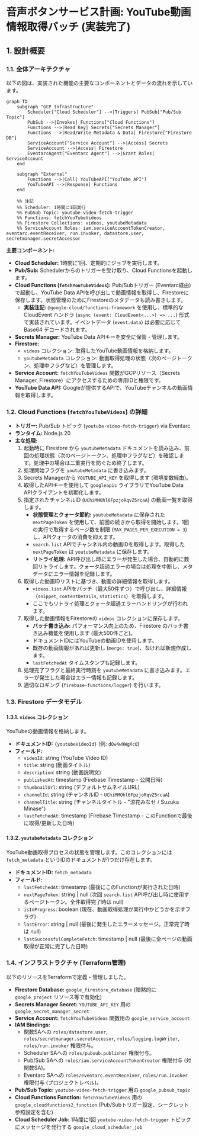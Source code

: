 # 音声ボタンサービス計画: YouTube動画情報取得バッチ (実装完了)

## 1. 設計概要

### 1.1. 全体アーキテクチャ

以下の図は、実装された機能の主要なコンポーネントとデータの流れを示しています。

```mermaid
graph TD
    subgraph "GCP Infrastructure"
        Scheduler["Cloud Scheduler"] -->|Triggers| PubSub["Pub/Sub Topic"]
        PubSub -->|Invokes| Functions["Cloud Functions"]
        Functions -->|Read Key| Secrets["Secrets Manager"]
        Functions -->|Read/Write Metadata & Data| Firestore["Firestore DB"]
        ServiceAccount["Service Account"] -->|Access| Secrets
        ServiceAccount -->|Access| Firestore
        EventarcAgent["Eventarc Agent"] -->|Grant Roles| ServiceAccount
    end

    subgraph "External"
        Functions -->|Call| YouTubeAPI["YouTube API"]
        YouTubeAPI -->|Response| Functions
    end

    %% 注記
    %% Scheduler: 1時間に1回実行
    %% PubSub Topic: youtube-video-fetch-trigger
    %% Functions: fetchYouTubeVideos
    %% Firestore Collections: videos, youtubeMetadata
    %% ServiceAccount Roles: iam.serviceAccountTokenCreator, eventarc.eventReceiver, run.invoker, datastore.user, secretmanager.secretAccessor
```

**主要コンポーネント:**

- **Cloud Scheduler:** 1時間に1回、定期的にジョブを実行します。
- **Pub/Sub:** Schedulerからのトリガーを受け取り、Cloud Functionsを起動します。
- **Cloud Functions (`fetchYouTubeVideos`):** Pub/Subトリガー (Eventarc経由) で起動し、YouTube Data APIを呼び出して動画情報を取得し、Firestoreに保存します。状態管理のためにFirestoreのメタデータも読み書きします。
  - **実装注記:** `@google-cloud/functions-framework` を使用し、標準的な CloudEvent ハンドラ (`async (event: CloudEvent<...>) => ...`) 形式で実装されています。イベントデータ (`event.data`) は必要に応じて Base64 デコードされます。
- **Secrets Manager:** YouTube Data APIキーを安全に保管・管理します。
- **Firestore:**
    - `videos` コレクション: 取得したYouTube動画情報を格納します。
    - `youtubeMetadata` コレクション: 動画取得処理の状態（次のページトークン、処理中フラグなど）を管理します。
- **Service Account:** `fetchYouTubeVideos` 関数がGCPリソース（Secrets Manager, Firestore）にアクセスするための専用IDと権限です。
- **YouTube Data API:** Googleが提供するAPIで、YouTubeチャンネルの動画情報を取得します。

### 1.2. Cloud Functions (`fetchYouTubeVideos`) の詳細

- **トリガー:** Pub/Sub トピック (`youtube-video-fetch-trigger`) via Eventarc
- **ランタイム:** Node.js 20
- **主な処理:**
    1.  起動時に Firestore から `youtubeMetadata` ドキュメントを読み込み、前回の処理状態（次のページトークン、処理中フラグなど）を確認します。処理中の場合は二重実行を防ぐため終了します。
    2.  処理開始フラグを `youtubeMetadata` に書き込みます。
    3.  Secrets Managerから `YOUTUBE_API_KEY` を取得します (環境変数経由)。
    4.  取得したAPIキーを使用して `googleapis` ライブラリでYouTube Data APIクライアントを初期化します。
    5.  指定されたチャンネルID (`UChiMMOhl6FpzjoRqvZ5rcaA`) の動画一覧を取得します。
        -   **状態管理とクォータ節約:** `youtubeMetadata` に保存された `nextPageToken` を使用して、前回の続きから取得を開始します。1回の実行で取得するページ数を制限 (`MAX_PAGES_PER_EXECUTION = 3`) し、APIクォータの消費を抑えます。
        -   `search.list` APIでチャンネル内の動画IDを取得します。取得した `nextPageToken` は `youtubeMetadata` に保存します。
        -   **リトライ処理:** API呼び出し時にエラーが発生した場合、自動的に数回リトライします。クォータ超過エラーの場合は処理を中断し、メタデータにエラー情報を記録します。
    6.  取得した動画IDリストに基づき、動画の詳細情報を取得します。
        -   `videos.list` APIをバッチ（最大50件ずつ）で呼び出し、詳細情報（`snippet`, `contentDetails`, `statistics`）を取得します。
        -   ここでもリトライ処理とクォータ超過エラーハンドリングが行われます。
    7.  取得した動画情報をFirestoreの `videos` コレクションに保存します。
        -   **バッチ書き込み:** パフォーマンス向上のため、Firestore のバッチ書き込み機能を使用します (最大500件ごと)。
        -   ドキュメントIDにはYouTubeの動画IDを使用します。
        -   既存の動画情報があれば更新し (`merge: true`)、なければ新規作成します。
        -   `lastFetchedAt` タイムスタンプも記録します。
    8.  処理完了フラグと最終実行時刻を `youtubeMetadata` に書き込みます。エラーが発生した場合はエラー情報も記録します。
    9.  適切なロギング (`firebase-functions/logger`) を行います。

### 1.3. Firestore データモデル

#### 1.3.1. `videos` コレクション

YouTubeの動画情報を格納します。

- **ドキュメントID:** `{youtubeVideoId}` (例: `dQw4w9WgXcQ`)
- **フィールド:**
  - `videoId`: string (YouTube Video ID)
  - `title`: string (動画タイトル)
  - `description`: string (動画説明文)
  - `publishedAt`: timestamp (Firebase Timestamp - 公開日時)
  - `thumbnailUrl`: string (デフォルトサムネイルURL)
  - `channelId`: string (チャンネルID - `UChiMMOhl6FpzjoRqvZ5rcaA`)
  - `channelTitle`: string (チャンネルタイトル - "涼花みなせ / Suzuka Minase")
  - `lastFetchedAt`: timestamp (Firebase Timestamp - このFunctionで最後に取得/更新した日時)

#### 1.3.2. `youtubeMetadata` コレクション

YouTube動画取得プロセスの状態を管理します。このコレクションには `fetch_metadata` というIDのドキュメントが1つだけ存在します。

- **ドキュメントID:** `fetch_metadata`
- **フィールド:**
  - `lastFetchedAt`: timestamp (最後にこのFunctionが実行された日時)
  - `nextPageToken`: string | null (次回 `search.list` API呼び出し時に使用するページトークン。全件取得完了時は null)
  - `isInProgress`: boolean (現在、動画取得処理が実行中かどうかを示すフラグ)
  - `lastError`: string | null (最後に発生したエラーメッセージ。正常完了時は null)
  - `lastSuccessfulCompleteFetch`: timestamp | null (最後に全ページの動画取得が正常に完了した日時)

### 1.4. インフラストラクチャ (Terraform管理)

以下のリソースをTerraformで定義・管理しました。

- **Firestore Database:** `google_firestore_database` (暗黙的に `google_project` リソース等で有効化)
- **Secrets Manager Secret:** `YOUTUBE_API_KEY` 用の `google_secret_manager_secret`
- **Service Account:** `fetchYouTubeVideos` 関数用の `google_service_account`
- **IAM Bindings:**
  - 関数SAへの `roles/datastore.user`, `roles/secretmanager.secretAccessor`, `roles/logging.logWriter`, `roles/run.invoker` 権限付与。
  - Scheduler SAへの `roles/pubsub.publisher` 権限付与。
  - Pub/Sub SAへの `roles/iam.serviceAccountTokenCreator` 権限付与 (対関数SA)。
  - Eventarc SAへの `roles/eventarc.eventReceiver`, `roles/run.invoker` 権限付与 (プロジェクトレベル)。
- **Pub/Sub Topic:** `youtube-video-fetch-trigger` 用の `google_pubsub_topic`
- **Cloud Functions Function:** `fetchYouTubeVideos` 用の `google_cloudfunctions2_function` (Pub/Subトリガー設定、シークレット参照設定を含む)
- **Cloud Scheduler Job:** 1時間に1回 `youtube-video-fetch-trigger` トピックにメッセージを発行する `google_cloud_scheduler_job`
